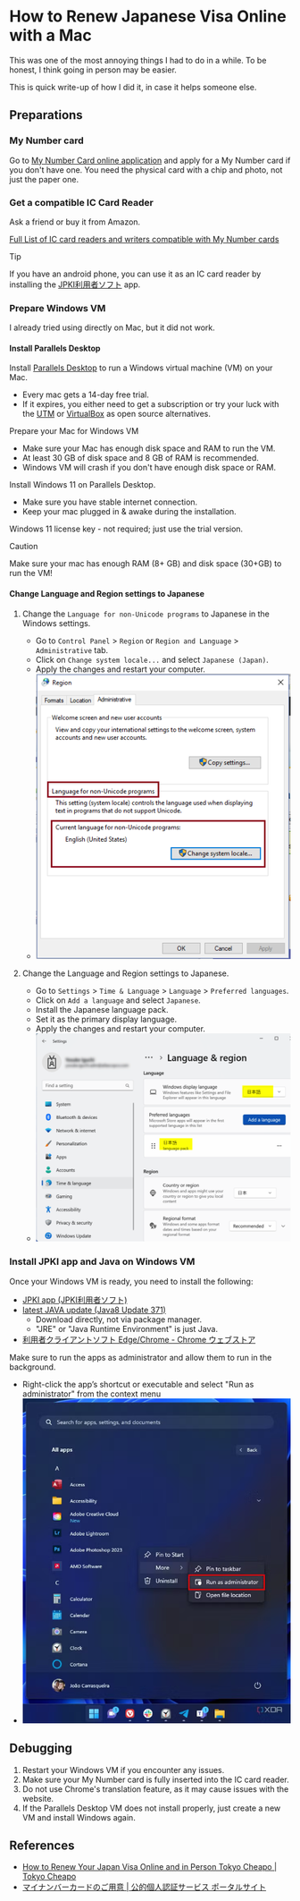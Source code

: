 # How to Renew Japanese Visa Online with a Mac

This was one of the most annoying things I had to do in a while.
To be honest, I think going in person may be easier.

This is quick write-up of how I did it, in case it helps someone else.


## Preparations


### My Number card

Go to [My Number Card online application](https://www.kojinbango-card.go.jp/en-mynumber/) and apply for a My Number card if you don't have one. You need the physical card with a chip and photo, not just the paper one.


### Get a compatible IC Card Reader

Ask a friend or buy it from Amazon.

[Full List of IC card readers and writers compatible with My Number cards](https://www.jpki.go.jp/prepare/pdf/num_rwlist11.pdf)

> [!TIP]  
> If you have an android phone, you can use it as an IC card reader by installing the [JPKI利用者ソフト](https://play.google.com/store/apps/details?id=jp.go.jpki.mobile.utility&pcampaignid=web_share) app.


### Prepare Windows VM

I already tried using directly on Mac, but it did not work.


#### Install Parallels Desktop

Install [Parallels Desktop](https://www.parallels.com/products/desktop/trial/) to run a Windows virtual machine (VM) on your Mac.
* Every mac gets a 14-day free trial.
* If it expires, you either need to get a subscription or try your luck with the [UTM](https://alternativeto.net/software/utm/about/) or [VirtualBox](https://alternativeto.net/software/virtualbox/about/) as open source alternatives.

Prepare your Mac for Windows VM
* Make sure your Mac has enough disk space and RAM to run the VM.
* At least 30 GB of disk space and 8 GB of RAM is recommended.
* Windows VM will crash if you don't have enough disk space or RAM.

Install Windows 11 on Parallels Desktop.
* Make sure you have stable internet connection.
* Keep your mac plugged in & awake during the installation.

Windows 11 license key - not required; just use the trial version.

> [!CAUTION]  
> Make sure your mac has enough RAM (8+ GB) and disk space (30+GB) to run the VM!  


#### Change Language and Region settings to Japanese

1. Change the `Language for non-Unicode programs` to Japanese in the Windows settings.
    * Go to `Control Panel` > `Region` or `Region and Language` > `Administrative` tab.
    * Click on `Change system locale...` and select `Japanese (Japan)`.
    * Apply the changes and restart your computer.
    * ![windows-non-unicode-programs-settings.png](../img/windows-non-unicode-programs-settings.png)

2. Change the Language and Region settings to Japanese.
    * Go to `Settings` > `Time & Language` > `Language` > `Preferred languages`.
    * Click on `Add a language` and select `Japanese`.
    * Install the Japanese language pack.
    * Set it as the primary display language.
    * Apply the changes and restart your computer.
    * ![windows-language-settings.png](../img/windows-language-settings.png)


### Install JPKI app and Java on Windows VM

Once your Windows VM is ready, you need to install the following:
* [JPKI app (JPKI利用者ソフト)](https://www.jpki.go.jp/download/win.html)
* [latest JAVA update (Java8 Update 371)](https://www.java.com/en/download/)
  * Download directly, not via package manager.
  * "JRE" or "Java Runtime Environment" is just Java.
* [利用者クライアントソフト Edge/Chrome - Chrome ウェブストア](https://chromewebstore.google.com/detail/%E5%88%A9%E7%94%A8%E8%80%85%E3%82%AF%E3%83%A9%E3%82%A4%E3%82%A2%E3%83%B3%E3%83%88%E3%82%BD%E3%83%95%E3%83%88-edgechrome/ddhaancdmkmeigppopkakhpbboccibla?hl=ja)

Make sure to run the apps as administrator and allow them to run in the background.
* Right-click the app’s shortcut or executable and select "Run as administrator" from the context menu
* ![windows-run-as-admin-settings.png](../img/windows-run-as-admin-settings.png)


## Debugging

1. Restart your Windows VM if you encounter any issues.
1. Make sure your My Number card is fully inserted into the IC card reader.
1. Do not use Chrome's translation feature, as it may cause issues with the website.
1. If the Parallels Desktop VM does not install properly, just create a new VM and install Windows again.


## References

* [How to Renew Your Japan Visa Online and in Person Tokyo Cheapo | Tokyo Cheapo](https://tokyocheapo.com/living/renew-visa-online-japan/)
* [マイナンバーカードのご用意 | 公的個人認証サービス ポータルサイト](https://www.jpki.go.jp/prepare/juki.html)
